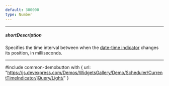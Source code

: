 ```yaml
---
default: 300000
type: Number
---
```

---
##### shortDescription
Specifies the time interval between when the [date-time indicator](/api-reference/10%20UI%20Widgets/dxScheduler/1%20Configuration/showCurrentTimeIndicator.md '/Documentation/ApiReference/UI_Widgets/dxScheduler/Configuration/#showCurrentTimeIndicator') changes its position, in milliseconds.

---
#include common-demobutton with {
    url: "https://js.devexpress.com/Demos/WidgetsGallery/Demo/Scheduler/CurrentTimeIndicator/jQuery/Light/"
}
